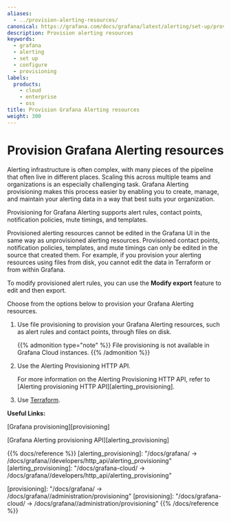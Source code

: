 ```yaml
---
aliases:
  - ../provision-alerting-resources/
canonical: https://grafana.com/docs/grafana/latest/alerting/set-up/provision-alerting-resources/
description: Provision alerting resources
keywords:
  - grafana
  - alerting
  - set up
  - configure
  - provisioning
labels:
  products:
    - cloud
    - enterprise
    - oss
title: Provision Grafana Alerting resources
weight: 300
---
```


# Provision Grafana Alerting resources

Alerting infrastructure is often complex, with many pieces of the pipeline that often live in different places. Scaling this across multiple teams and organizations is an especially challenging task. Grafana Alerting provisioning makes this process easier by enabling you to create, manage, and maintain your alerting data in a way that best suits your organization.

Provisioning for Grafana Alerting supports alert rules, contact points, notification policies, mute timings, and templates.

Provisioned alerting resources cannot be edited in the Grafana UI in the same way as unprovisioned alerting resources. Provisioned contact points, notification policies, templates, and mute timings can only be edited in the source that created them. For example, if you provision your alerting resources using files from disk, you cannot edit the data in Terraform or from within Grafana.

To modify provisioned alert rules, you can use the **Modify export** feature to edit and then export.

Choose from the options below to provision your Grafana Alerting resources.

1. Use file provisioning to provision your Grafana Alerting resources, such as alert rules and contact points, through files on disk.

   {{% admonition type="note" %}}
   File provisioning is not available in Grafana Cloud instances.
   {{% /admonition %}}

1. Use the Alerting Provisioning HTTP API.

   For more information on the Alerting Provisioning HTTP API, refer to [Alerting provisioning HTTP API][alerting_provisioning].

1. Use [Terraform](https://www.terraform.io/).

**Useful Links:**

[Grafana provisioning][provisioning]

[Grafana Alerting provisioning API][alerting_provisioning]

{{% docs/reference %}}
[alerting_provisioning]: "/docs/grafana/ -> /docs/grafana/<GRAFANA VERSION>/developers/http_api/alerting_provisioning"
[alerting_provisioning]: "/docs/grafana-cloud/ -> /docs/grafana/<GRAFANA VERSION>/developers/http_api/alerting_provisioning"

[provisioning]: "/docs/grafana/ -> /docs/grafana/<GRAFANA VERSION>/administration/provisioning"
[provisioning]: "/docs/grafana-cloud/ -> /docs/grafana/<GRAFANA VERSION>/administration/provisioning"
{{% /docs/reference %}}
